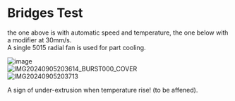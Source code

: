 # Bridges Test
the one above is with automatic speed and temperature, the one below with a modifier at 30mm/s.  
A single 5015 radial fan is used for part cooling.  
  
![image](https://github.com/user-attachments/assets/f3064d4e-663c-4411-a625-54a22dd7a549)  
![IMG20240905203614_BURST000_COVER](https://github.com/user-attachments/assets/a5297b19-3200-49ed-a9cd-779b0064d4d9)  
![IMG20240905203713](https://github.com/user-attachments/assets/6418add6-223e-40b5-bccd-240251cfe878)  
  
A sign of under-extrusion when temperature rise! (to be affened).
